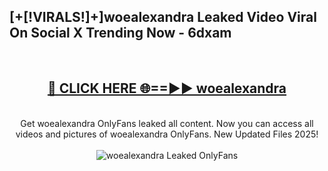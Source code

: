 <h2>[+[!VIRALS!]+]woealexandra Leaked Video Viral On Social X Trending Now - 6dxam</h2>
<br>
<div align="center">
<h2><a href="https://libra.edu.pl?woealexandra" rel="nofollow">🔴 CLICK HERE 🌐==►► woealexandra</a></h2>
<br>
Get woealexandra OnlyFans leaked all content. Now you can access all videos and pictures of woealexandra OnlyFans. New Updated Files 2025!
<br>
<br>
<a href="https://libra.edu.pl?woealexandra" rel="nofollow" data-target="animated-image.originalLink"><img src="https://i.ibb.co.com/WyWwxjT/player-gif2.gif" alt="woealexandra Leaked OnlyFans" style="max-width: 100%; display: inline-block;" data-target="animated-image.originalImage"></a>
</div>
<br>